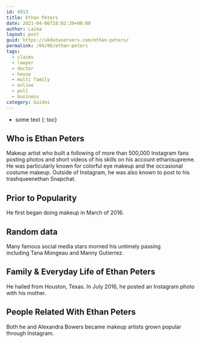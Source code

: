 ```yaml
---
id: 4913
title: Ethan Peters
date: 2021-04-06T18:02:39+00:00
author: Laima
layout: post
guid: https://ukdataservers.com/ethan-peters/
permalink: /04/06/ethan-peters
tags:
  - claims
  - lawyer
  - doctor
  - house
  - multi family
  - online
  - poll
  - business
category: Guides
---
```


* some text
{: toc}


## Who is Ethan Peters
                  
                  
                  
Makeup artist who built a following of more than 500,000 Instagram fans posting photos and short videos of his skills on his account ethanisupreme. He was particularly known for colorful eye makeup and the occasional costume makeup. Outside of Instagram, he was also known to post to his trashqueenethan Snapchat.
                  
              
            
              
            
                
                
                
## Prior to Popularity
                  
                  
                  
He first began doing makeup in March of 2016. 
                  
              
            
              
            
                
                
                
## Random data
                  
                  
                  
Many famous social media stars morned his untimely passing including Tana Mongeau and Manny Gutierrez.
                  
              
            
              
            
                
                
                
## Family & Everyday Life of Ethan Peters
                  
                  
                  
He hailed from Houston, Texas. In July 2016, he posted an Instagram photo with his mother. 
                  
              
            
              
            
                
                
                
## People Related With Ethan Peters
                  
                  
                  
Both he and Alexandra Bowers became makeup artists grown popular through Instagram. 
                  
              
            
              
            
                
              
            
              
              
            
            
              
            
          
          
          